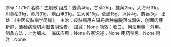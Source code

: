 序号：17161
名称：生肌散
组成：姜黄46g，甘草25g，雄黄25g，大海马31g，川黄柏31g，黄丹31g，炮山甲31g，生大黄15g，全蝎15g，冰片4g，麝香3g。
出处：《中医皮肤病学简编》。
主治：皮肤癌用白降丹后肿瘤脱落或消失，创面肉芽新鲜，活检病理切片报告阴性者。
加减：None
功效：收口。
用法用量：外用。
制备方法：上为细末。
临床应用：None
各家论述：None
用药禁忌：None
附注：None
